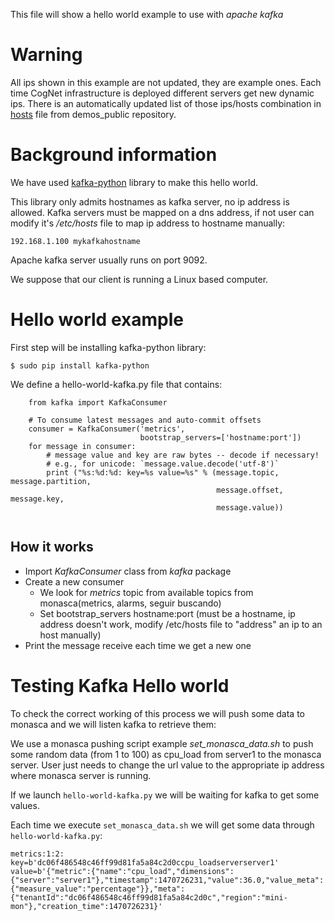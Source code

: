 This file will show a hello world example to use with *apache kafka*

# Warning

All ips shown in this example are not updated, they are example ones.
Each time CogNet infrastructure is deployed different servers get new dynamic ips. There is an automatically updated list of those ips/hosts combination in [hosts](https://github.com/CogNet-5GPPP/demos_public/blob/master/hosts) file from demos_public repository.

# Background information

We have used [kafka-python](https://github.com/dpkp/kafka-python) library to make this hello world.

This library only admits hostnames as kafka server, no ip address is allowed. Kafka servers must be mapped on a dns address, if not user can modify it's */etc/hosts* file to map ip address to hostname manually:

```
192.168.1.100 mykafkahostname
```

Apache kafka server usually runs on port 9092.

We suppose that our client is running a Linux based computer.



# Hello world example

First step will be installing kafka-python library:

```
$ sudo pip install kafka-python
```


We define a hello-world-kafka.py file that contains:
    
```
    from kafka import KafkaConsumer
    
    # To consume latest messages and auto-commit offsets
    consumer = KafkaConsumer('metrics',
                             bootstrap_servers=['hostname:port'])
    for message in consumer:
        # message value and key are raw bytes -- decode if necessary!
        # e.g., for unicode: `message.value.decode('utf-8')`
        print ("%s:%d:%d: key=%s value=%s" % (message.topic, message.partition,
                                              message.offset, message.key,
                                              message.value))
    
``` 

## How it works


* Import *KafkaConsumer* class from *kafka* package
* Create a new consumer
  * We look for *metrics* topic from available topics from monasca(metrics, alarms, seguir buscando)
  * Set bootstrap_servers hostname:port (must be a hostname, ip address doesn't work, modify /etc/hosts file to "address" an ip to an host manually)
* Print the message receive each time we get a new one



# Testing Kafka Hello world

To check the correct working of this process we will push some data to monasca and we will listen kafka to retrieve them:


We use a monasca pushing script example *set_monasca_data.sh* to push some random data (from 1 to 100) as cpu_load from server1 to the monasca server. User just needs to change the url value to the appropriate ip address where monasca server is running.


If we launch `hello-world-kafka.py` we will be waiting for kafka to get some values.

Each time we execute `set_monasca_data.sh` we will get some data through `hello-world-kafka.py`:

```
metrics:1:2: key=b'dc06f486548c46ff99d81fa5a84c2d0ccpu_loadserverserver1' value=b'{"metric":{"name":"cpu_load","dimensions":{"server":"server1"},"timestamp":1470726231,"value":36.0,"value_meta":{"measure_value":"percentage"}},"meta":{"tenantId":"dc06f486548c46ff99d81fa5a84c2d0c","region":"mini-mon"},"creation_time":1470726231}'
```
